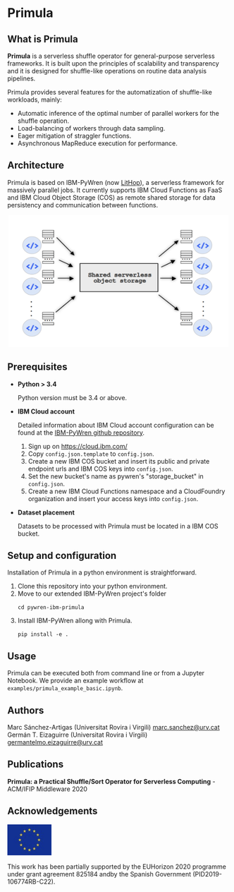 # Primula

## What is Primula
**Primula** is a serverless shuffle operator for general-purpose serverless frameworks. It is built upon the principles of scalability and transparency and it is designed for shuffle-like operations on routine data analysis pipelines.  

Primula provides several features for the automatization of shuffle-like workloads, mainly:
*  Automatic inference of the optimal number of parallel workers for the shuffle operation.
*  Load-balancing of workers through data sampling.
*  Eager mitigation of straggler functions.
*  Asynchronous MapReduce execution for performance.

## Architecture
Primula is based on IBM-PyWren (now [LitHop](https://github.com/lithops-cloud/lithops)), a serverless framework for massively parallel jobs. It currently supports IBM Cloud Functions as FaaS and IBM Cloud Object Storage (COS) as remote shared storage for data persistency and communication between functions.

<p align="center">
  <img src="./images/primula_architecture.png" width="500" height=300/>
</p>

## Prerequisites

* **Python > 3.4**

    Python version must be  3.4 or above.
    
* **IBM Cloud account**

    Detailed information about IBM Cloud account configuration can be found at the [IBM-PyWren github repository](https://github.com/lithops-cloud/lithops).
    1. Sign up on https://cloud.ibm.com/
    2. Copy `config.json.template` to `config.json`.
    3. Create a new IBM COS bucket and insert its public and private endpoint urls and IBM COS keys into `config.json`.
    4. Set the new bucket's name as pywren's "storage_bucket" in `config.json`.
    5. Create a new IBM Cloud Functions namespace and a CloudFoundry organization and insert your access keys into `config.json`.

* **Dataset placement**

    Datasets to be processed with Primula must be located in a IBM COS bucket.
    
## Setup and configuration

Installation of Primula in a python environment is straightforward.
1.  Clone this repository into your python environment.
2.  Move to our extended IBM-PyWren project's folder 
    ```
    cd pywren-ibm-primula
    ```
3. Install IBM-PyWren allong with Primula.
     ```
    pip install -e .
    ```
    

## Usage
Primula can be executed both from command line or from a Jupyter Notebook. We provide an example workflow at `examples/primula_example_basic.ipynb`.

## Authors
Marc Sánchez-Artigas (Universitat Rovira i Virgili) [marc.sanchez@urv.cat](marc.sanchez@urv.cat)
Germán T. Eizaguirre (Universitat Rovira i Virgili) [germantelmo.eizaguirre@urv.cat](germantelmo.eizaguirre@urv.cat)

## Publications
**Primula: a Practical Shuffle/Sort Operator for Serverless Computing** - ACM/IFIP Middleware 2020

## Acknowledgements
<img src="./images/europe.png" width="100" height=70/>


This work has been partially supported by the EUHorizon 2020 programme under grant agreement 825184 andby the Spanish Government (PID2019-106774RB-C22).
 
